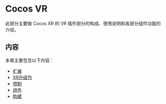 # Cocos VR

此部分主要做 Cocos XR 的 VR 插件部分的构成、使用说明和各部分组件功能的介绍。

## 内容

本章主要包含以下内容：

- [扩展](extension.md)
- [XR升级包](update-engine.md)
- [预制](prefab.md)
- [组件](component.md)
- [构建](build.md)
